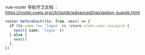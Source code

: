vue-router 导航守卫文档 ：https://router.vuejs.org/zh/guide/advanced/navigation-guards.html

```typescript
router.beforeEach((to, from, next) => {
  if (to.name !== 'login' && !store.state.user.isLogin) {
    next({ name: 'login' })
  } else {
    next()
  }
})
```

